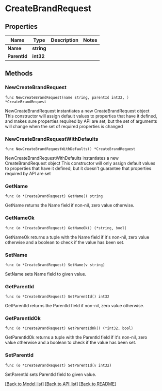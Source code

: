 # CreateBrandRequest

## Properties

Name | Type | Description | Notes
------------ | ------------- | ------------- | -------------
**Name** | **string** |  | 
**ParentId** | **int32** |  | 

## Methods

### NewCreateBrandRequest

`func NewCreateBrandRequest(name string, parentId int32, ) *CreateBrandRequest`

NewCreateBrandRequest instantiates a new CreateBrandRequest object
This constructor will assign default values to properties that have it defined,
and makes sure properties required by API are set, but the set of arguments
will change when the set of required properties is changed

### NewCreateBrandRequestWithDefaults

`func NewCreateBrandRequestWithDefaults() *CreateBrandRequest`

NewCreateBrandRequestWithDefaults instantiates a new CreateBrandRequest object
This constructor will only assign default values to properties that have it defined,
but it doesn't guarantee that properties required by API are set

### GetName

`func (o *CreateBrandRequest) GetName() string`

GetName returns the Name field if non-nil, zero value otherwise.

### GetNameOk

`func (o *CreateBrandRequest) GetNameOk() (*string, bool)`

GetNameOk returns a tuple with the Name field if it's non-nil, zero value otherwise
and a boolean to check if the value has been set.

### SetName

`func (o *CreateBrandRequest) SetName(v string)`

SetName sets Name field to given value.


### GetParentId

`func (o *CreateBrandRequest) GetParentId() int32`

GetParentId returns the ParentId field if non-nil, zero value otherwise.

### GetParentIdOk

`func (o *CreateBrandRequest) GetParentIdOk() (*int32, bool)`

GetParentIdOk returns a tuple with the ParentId field if it's non-nil, zero value otherwise
and a boolean to check if the value has been set.

### SetParentId

`func (o *CreateBrandRequest) SetParentId(v int32)`

SetParentId sets ParentId field to given value.



[[Back to Model list]](../README.md#documentation-for-models) [[Back to API list]](../README.md#documentation-for-api-endpoints) [[Back to README]](../README.md)


